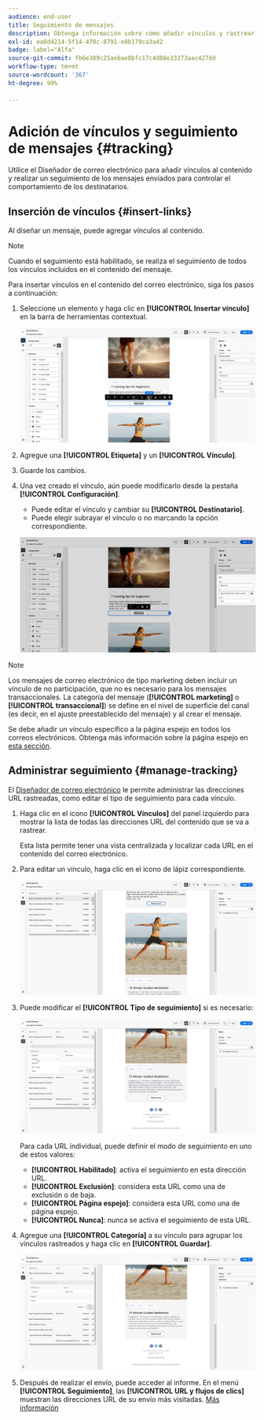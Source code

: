 ```yaml
---
audience: end-user
title: Seguimiento de mensajes
description: Obtenga información sobre cómo añadir vínculos y rastrear los mensajes enviados
exl-id: ea0d4214-5f14-470c-8791-e8b179ca3a42
badge: label="Alfa"
source-git-commit: fb6e389c25aebae8bfc17c4d88e33273aac427dd
workflow-type: tm+mt
source-wordcount: '367'
ht-degree: 99%

---
```


# Adición de vínculos y seguimiento de mensajes {#tracking}

Utilice el Diseñador de correo electrónico para añadir vínculos al contenido y realizar un seguimiento de los mensajes enviados para controlar el comportamiento de los destinatarios.

## Inserción de vínculos {#insert-links}

Al diseñar un mensaje, puede agregar vínculos al contenido.

>[!NOTE]
>
>Cuando el seguimiento está habilitado, se realiza el seguimiento de todos los vínculos incluidos en el contenido del mensaje.

Para insertar vínculos en el contenido del correo electrónico, siga los pasos a continuación:

1. Seleccione un elemento y haga clic en **[!UICONTROL Insertar vínculo]** en la barra de herramientas contextual.

   ![](assets/message-tracking-insert-link.png)

1. Agregue una **[!UICONTROL Etiqueta]** y un **[!UICONTROL Vínculo]**.

1. Guarde los cambios.

1. Una vez creado el vínculo, aún puede modificarlo desde la pestaña **[!UICONTROL Configuración]**.

   * Puede editar el vínculo y cambiar su **[!UICONTROL Destinatario]**.
   * Puede elegir subrayar el vínculo o no marcando la opción correspondiente.

   ![](assets/message-tracking-link-settings.png)

>[!NOTE]
>
>Los mensajes de correo electrónico de tipo marketing deben incluir un vínculo de no participación, que no es necesario para los mensajes transaccionales. La categoría del mensaje (**[!UICONTROL marketing]** o **[!UICONTROL transaccional]**) se define en el nivel de superficie del canal (es decir, en el ajuste preestablecido del mensaje) y al crear el mensaje.

Se debe añadir un vínculo específico a la página espejo en todos los correos electrónicos. Obtenga más información sobre la página espejo en [esta sección](mirror-page.md).

## Administrar seguimiento {#manage-tracking}

El [Diseñador de correo electrónico](create-email-content.md) le permite administrar las direcciones URL rastreadas, como editar el tipo de seguimiento para cada vínculo.

1. Haga clic en el icono **[!UICONTROL Vínculos]** del panel izquierdo para mostrar la lista de todas las direcciones URL del contenido que se va a rastrear.

   Esta lista permite tener una vista centralizada y localizar cada URL en el contenido del correo electrónico.

1. Para editar un vínculo, haga clic en el icono de lápiz correspondiente.

   ![](assets/message-tracking-edit-links.png)

1. Puede modificar el **[!UICONTROL Tipo de seguimiento]** si es necesario:

   ![](assets/message-tracking-edit-a-link.png)

   Para cada URL individual, puede definir el modo de seguimiento en uno de estos valores:

   * **[!UICONTROL Habilitado]**: activa el seguimiento en esta dirección URL.
   * **[!UICONTROL Exclusión]**: considera esta URL como una de exclusión o de baja.
   * **[!UICONTROL Página espejo]**: considera esta URL como una de página espejo.
   * **[!UICONTROL Nunca]**: nunca se activa el seguimiento de esta URL. <!--This information is saved: if the URL appears again in a future message, its tracking is automatically deactivated.-->

1. Agregue una **[!UICONTROL Categoría]** a su vínculo para agrupar los vínculos rastreados y haga clic en **[!UICONTROL Guardar]**.

   ![](assets/message-tracking-edit-a-link_2.png)

1. Después de realizar el envío, puede acceder al informe. En el menú **[!UICONTROL Seguimiento]**, las **[!UICONTROL URL y flujos de clics]** muestran las direcciones URL de su envío más visitadas. [Más información](../reporting/gs-reports.md)
